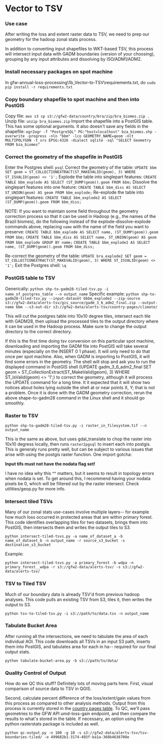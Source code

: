 # Vector to TSV

### Use case

After writing the loss and extent raster data to TSV, we need to prep our geometry for the hadoop zonal stats process.

In addition to converting input shapefiles to WKT-based TSV, this process will intersect input data with GADM boundaries (version of your choosing), grouping by any input attributes and dissolving by ISO/ADM1/ADM2.

### Install necessary packages on spot machine

In gfw-annual-loss-processing\1b_Vector-to-TSV\requirements.txt, do `sudo pip install -r requirements.txt`

### Copy boundary shapefile to spot machine and then into PostGIS

Copy file: `aws s3 cp s3://gfw2-data/country/bra/zip/bra_biomes.zip .`
Unzip file: `unzip bra_biomes.zip`
Import the shapefile into a PostGIS table. This has some optional arguments. It also doesn't save any fields in the shapefile: `ogr2ogr -f "PostgreSQL" PG:"host=localhost" bza_biomes.shp -overwrite -progress -nln "bbm" -lco GEOMETRY_NAME=geom -nlt MULTIPOLYGON -t_srs EPSG:4326 -dialect sqlite -sql "SELECT Geometry FROM bza_biomes"`

### Correct the geometry of the shapefile in PostGIS

Enter the Postgres shell: `psql`
Correct the geometry of the table: `UPDATE bbm SET geom = ST_COLLECTIONEXTRACT(ST_MAKEVALID(geom), 3) WHERE ST_ISVALID(geom) <> '1';`
Explode the table into singlepart features: `CREATE TABLE bbm_explode AS SELECT (ST_DUMP(geom)).geom FROM bbm;`
Dissolve the singlepart features into one feature: `CREATE TABLE bbm_diss AS SELECT ST_UNION(geom) AS geom FROM bbm_explode;`
Re-explode the table into singlepart features: `CREATE TABLE bbm_explode2 AS SELECT (ST_DUMP(geom)).geom FROM bbm_diss;`

NOTE: If you want to maintain some field throughout the geometry correction process so that it can be used in Hadoop (e.g., the names of the Brazil biomes), do the following instead of the explode-dissolve-explode commands above, replacing `name` with the name of the field you want to preserve:
`CREATE TABLE bbm_explode AS SELECT name, (ST_DUMP(geom)).geom FROM bbm;`
`CREATE TABLE bbm_diss AS SELECT name, ST_UNION(geom) AS geom FROM bbm_explode GROUP BY name;`
`CREATE TABLE bbm_explode2 AS SELECT name, (ST_DUMP(geom)).geom FROM bbm_diss;`

Re-correct the geometry of the table: `UPDATE bra_explode2 SET geom = ST_COLLECTIONEXTRACT(ST_MAKEVALID(geom), 3) WHERE ST_ISVALID(geom) <> '1';`
Exit the Postgres shell: `\q`

### PostGIS table to TSV

Generically: `python shp-to-gadm28-tiled-tsv.py -i name_of_postgres_table --n output_name`
Specific example: `python shp-to-gadm28-tiled-tsv.py --input-dataset bbbm_explode2 --zip-source s3://gfw2-data/alerts-tsv/gis_source/gadm_3_6_adm2_final.zip --output-name bbm --s3-out-dir s3://gfw2-data/alerts-tsv/country-pages/climate/`

This will cut the postgres table into 10x10 degree tiles, intersect each tile with GADM28, then upload the processed tiles to the output directory where it can be used in the Hadoop process. Make sure to change the output directory to the correct directory.

If this is the first time doing tsv conversion on this particular spot machine, downloading and importing the GADM file into PostGIS will take several minutes (especially on the INSERT 0 1 phase). It will only need to do that once per spot machine. Also, when GADM is importing to PostGIS, it will find some errors in the geometry. The shell will stop and ask you to run the displayed command in PostGIS shell (UPDATE gadm_3_6_adm2_final SET geom = ST_CollectionExtract(ST_MakeValid(geom), 3) WHERE ST_IsValid(geom) <> '1';) to correct the geometry, although it will process the UPDATE command for a long time. It it expected that it will show two notices about holes lying outside the shell at or near points X, Y; that is not a problem. Once it is done with the GADM geometry correction, rerun the above shape-to-gadm28 command in the Linux shell and it should go smoothly. 

### Raster to TSV

`python shp-to-gadm28-tiled-tsv.py -i raster_in_filesystem.tif --n output_name`

This is the same as above, but uses gdal_translate to chop the raster into 10x10 degress locally, then runs `raster2pgsql` to insert each into postgis. This is generaly runs pretty well, but can be subject to various issues that arise with using the postgis raster function. One import gotcha:

**Input tifs must not have the nodata flag set!**

I have no idea why this ^^ matters, but it seems to result in topology errors when nodata is set. To get around this, I recommend having your nodata pixels be 0, which will be filtered out by the raster intersect. Check utilities/geop.py for more info.

### Intersect tiled TSVs

Many of our zonal stats use-cases involve multiple layers-- for example  how much loss occurred in protected areas that are within primary forest. This code identifies overlapping tiles for two datasets, brings them into PostGIS, then intersects them and writes the output tiles to S3.

`python intersect-tiled-tsvs.py -a name_of_dataset_a -b name_of_dataset_b -n output_name -r source_s3_bucket -s destination_s3_bucket`

Example:

`python intersect-tiled-tsvs.py -a primary_forest -b wdpa -n primary_forest__wdpa -r s3://gfw2-data/alerts-tsv/ -s s3://gfw2-data/alerts-tsv/`

### TSV to Tiled TSV

Much of our boundary data is already TSV'd from previous hadoop analyses. This code pulls an existing TSV from S3, tiles it, then writes the output to S3.

`python tsv-to-tiled-tsv.py -i s3://path/to/data.tsv -n output_name`

### Tabulate Bucket Area

After running all the intersections, we need to tabulate the area of each individual AOI. This code downloads all TSVs in an input S3 path, inserts them into PostGIS, and tabulates area for each in ha-- required for our final output stats.

`python tabulate-bucket-area.py -b s3://path/to/data/`

### Quality Control of Output

How do we QC this stuff? Definitely lots of moving parts here. First, visual comparison of source data to TSV in QGIS.

Second, calculate percent difference of the loss/extent/gain values from this process as compared to other analysis methods. Output from this process is currently stored in the [country pages table](https://production-api.globalforestwatch.org/v1/dataset/499682b1-3174-493f-ba1a-368b4636708e). To QC, we'll pass geometries to the GFW API umd-loss-gain endpoint, and then compare the results to what's stored in the table. If necessary, an option using the python rasterstats package is included as well.

`python qc-output.py -n 100 -g 10 -s s3://gfw2-data/alerts-tsv/tsv-boundaries-tiled/ -o 499682b1-3174-493f-ba1a-368b4636708e`
